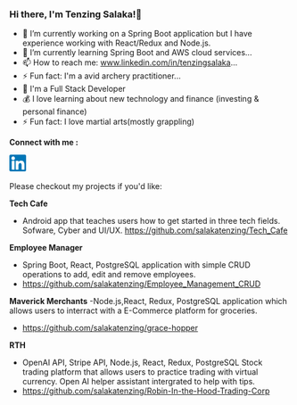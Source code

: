 ### Hi there, I'm Tenzing Salaka!👋


- 🔭 I’m currently working on a Spring Boot application but I have experience working with React/Redux and Node.js.
- 🌱 I’m currently learning Spring Boot and AWS cloud services...
- 📫 How to reach me: www.linkedin.com/in/tenzingsalaka...
- ⚡ Fun fact: I'm a avid archery practitioner...
- 🔭 I'm a Full Stack Developer
- 💰 I love learning about new technology and finance (investing & personal finance)
- ⚡ Fun fact: I love martial arts(mostly grappling)

**Connect with me :**

<a href="https://www.linkedin.com/in/tenzingsalaka/" target="_blank">
  <img align="left" alt="Arjun | LinkedIn" width="30px"  src="https://raw.githubusercontent.com/salakatenzing/salakatenzing/main/linkedin.svg" />
</a><br><br>

Please checkout my projects if you'd like:

**Tech Cafe**
- Android app that teaches users how to get started in three tech fields. Sofware, Cyber and UI/UX.
<a href="https://github.com/salakatenzing/Tech_Cafe/"> https://github.com/salakatenzing/Tech_Cafe</a>

**Employee Manager**
- Spring Boot, React, PostgreSQL application with simple CRUD operations to add, edit and remove employees.
- <a href="https://github.com/salakatenzing/Employee_Management_CRUD">https://github.com/salakatenzing/Employee_Management_CRUD</a>

**Maverick Merchants**
-Node.js,React, Redux, PostgreSQL application which allows users to interract with a E-Commerce platform for groceries.
- <a href="https://github.com/salakatenzing/grace-hopper">https://github.com/salakatenzing/grace-hopper</a>

 **RTH**
 - OpenAI API, Stripe API, Node.js, React, Redux, PostgreSQL Stock trading platform that allows users to practice trading with virtual currency. Open AI helper assistant intergrated to help with tips.
 - <a href="https://github.com/salakatenzing/Robin-In-the-Hood-Trading-Corp">https://github.com/salakatenzing/Robin-In-the-Hood-Trading-Corp</a>







